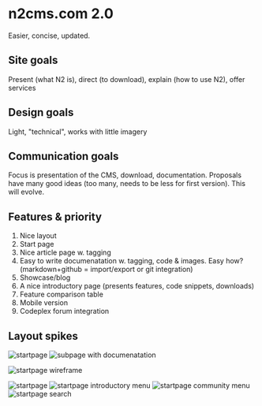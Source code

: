 # n2cms.com 2.0 #
Easier, concise, updated.

## Site goals ##
Present (what N2 is), direct (to download), explain (how to use N2), offer services

## Design goals ##
Light, "technical", works with little imagery

## Communication goals ##
Focus is presentation of the CMS, download, documentation. Proposals have many good ideas (too many, needs to be less for first version). This will evolve.

## Features & priority ##
1. Nice layout
2. Start page
3. Nice article page w. tagging
4. Easy to write documenatation w. tagging, code & images. Easy how? (markdown+github = import/export or git integration)
5. Showcase/blog
6. A nice introductory page (presents features, code snippets, downloads)
7. Feature comparison table
8. Mobile version
9. Codeplex forum integration

## Layout spikes ##

![startpage](https://github.com/n2cms/n2cms_com/raw/master/proj/test1.png)
![subpage with documenatation](https://github.com/n2cms/n2cms_com/raw/master/proj/test1_subpage.png)

![startpage wireframe](https://github.com/n2cms/n2cms_com/raw/master/proj/test2.PNG)

![startpage](https://github.com/n2cms/n2cms_com/raw/master/proj/test3c.png)
![startpage introductory menu](https://github.com/n2cms/n2cms_com/raw/master/proj/test3c_pathtosuccess.png)
![startpage community menu](https://github.com/n2cms/n2cms_com/raw/master/proj/test3c_community.png)
![startpage search](https://github.com/n2cms/n2cms_com/raw/master/proj/test3c_search.png)
